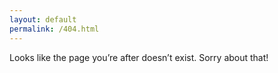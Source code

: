 ```yaml
---
layout: default
permalink: /404.html
---
```

<div id="error404">
	Looks like the page you’re after doesn’t exist. Sorry about that!
</div>
